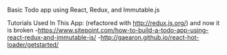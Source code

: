 Basic Todo app using React, Redux, and Immutable.js


Tutorials Used In This App:
    (refactored with http://redux.js.org/) and now it is broken 
    -https://www.sitepoint.com/how-to-build-a-todo-app-using-react-redux-and-immutable-js/
    -http://gaearon.github.io/react-hot-loader/getstarted/


